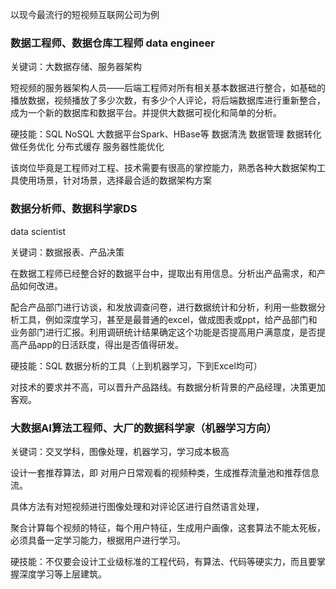 以现今最流行的短视频互联网公司为例

### 数据工程师、数据仓库工程师 data engineer

关键词：大数据存储、服务器架构

短视频的服务器架构人员——后端工程师对所有相关基本数据进行整合，如基础的播放数据，视频播放了多少次数，有多少个人评论，将后端数据库进行重新整合，成为一个新的数据库和数据平台。并提供大数据可视化和简单的分析。

硬技能：SQL NoSQL 大数据平台Spark、HBase等 数据清洗 数据管理 数据转化 做任务优化 分布式缓存 服务器性能优化

该岗位毕竟是工程师对工程、技术需要有很高的掌控能力，熟悉各种大数据架构工具使用场景，针对场景，选择最合适的数据架构方案

### 数据分析师、数据科学家DS

 data scientist

关键词：数据报表、产品决策

在数据工程师已经整合好的数据平台中，提取出有用信息。分析出产品需求，和产品如何改进。

配合产品部门进行访谈，和发放调查问卷，进行数据统计和分析，利用一些数据分析工具，例如深度学习，甚至是最普通的excel，做成图表或ppt，给产品部门和业务部门进行汇报。利用调研统计结果确定这个功能是否提高用户满意度，是否提高产品app的日活跃度，得出是否值得研发。

硬技能：SQL   数据分析的工具（上到机器学习，下到Excel均可） 

对技术的要求并不高，可以晋升产品路线。有数据分析背景的产品经理，决策更加客观。

### 大数据AI算法工程师、大厂的数据科学家（机器学习方向）

关键词：交叉学科，图像处理，机器学习，学习成本极高

设计一套推荐算法，即 对用户日常观看的视频种类，生成推荐流量池和推荐信息流。

具体方法有对短视频进行图像处理和对评论区进行自然语言处理，

聚合计算每个视频的特征，每个用户特征，生成用户画像，这套算法不能太死板，必须具备一定学习能力，根据用户进行学习。

硬技能：不仅要会设计工业级标准的工程代码，有算法、代码等硬实力，而且要掌握深度学习等上层建筑。

